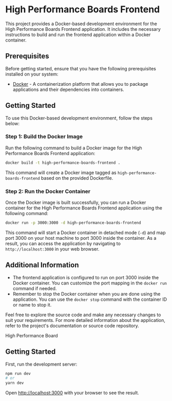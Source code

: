 # High Performance Boards Frontend

This project provides a Docker-based development environment for the High Performance Boards Frontend application. It includes the necessary instructions to build and run the frontend application within a Docker container.

## Prerequisites

Before getting started, ensure that you have the following prerequisites installed on your system:

- [Docker](https://www.docker.com/) - A containerization platform that allows you to package applications and their dependencies into containers.

## Getting Started

To use this Docker-based development environment, follow the steps below:

### Step 1: Build the Docker Image

Run the following command to build a Docker image for the High Performance Boards Frontend application:

```bash
docker build -t high-performance-boards-frontend .
```

This command will create a Docker image tagged as `high-performance-boards-frontend` based on the provided Dockerfile.

### Step 2: Run the Docker Container

Once the Docker image is built successfully, you can run a Docker container for the High Performance Boards Frontend application using the following command:

```bash
docker run -p 3000:3000 -d high-performance-boards-frontend
```

This command will start a Docker container in detached mode (`-d`) and map port 3000 on your host machine to port 3000 inside the container. As a result, you can access the application by navigating to `http://localhost:3000` in your web browser.

## Additional Information

- The frontend application is configured to run on port 3000 inside the Docker container. You can customize the port mapping in the `docker run` command if needed.
- Remember to stop the Docker container when you are done using the application. You can use the `docker stop` command with the container ID or name to stop it.

Feel free to explore the source code and make any necessary changes to suit your requirements. For more detailed information about the application, refer to the project's documentation or source code repository.

High Performance Board

## Getting Started

First, run the development server:

```bash
npm run dev
# or
yarn dev
```

Open [http://localhost:3000](http://localhost:3000) with your browser to see the result.


